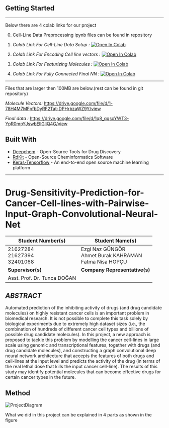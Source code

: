 ## Getting Started

---

Below there are 4 colab links for our project

0. Cell-Line Data Preprocessing ipynb files can be found in repository

1. *Colab Link For Cell-Line Data Setup :* [![Open In Colab](https://colab.research.google.com/assets/colab-badge.svg)](https://colab.research.google.com/drive/15xXZXPFaefLk2Fk8mKxuX3ULz3AALF49?usp=sharing)

2. *Colab Link For Encoding Cell line vectors :* [![Open In Colab](https://colab.research.google.com/assets/colab-badge.svg)](https://colab.research.google.com/drive/1CWxLqr4RZcas22ywEbw1MOeuG16ndEJQ?usp=sharing)

3. *Colab Link For Featurizing Molecules :* [![Open In Colab](https://colab.research.google.com/assets/colab-badge.svg)](https://colab.research.google.com/drive/1IPLdajMGi6n0P9gwTNoavcVbv4Ww1cfK?usp=sharing)

4. *Colab Link For Fully Connected Final NN :* [![Open In Colab](https://colab.research.google.com/assets/colab-badge.svg)](https://colab.research.google.com/drive/1ID_Z0yL42l2bw9TuzsKmGnD0HLpulfdh?usp=sharing)



---

Files that are larger then 100MB are below.(rest can be found in git repository)

*Molecule Vectors:* https://drive.google.com/file/d/1-78H4M7MFpfbDyRF2Tat-DPHrbzaWZ9Y/view

*Final data :* https://drive.google.com/file/d/1q8_qgsoYWT3-YpR0mpYJswbEllGliQ4G/view

## Built With

* [Deepchem](https://deepchem.readthedocs.io/en/latest/) - Open-Source Tools for Drug Discovery
* [RdKit](https://www.rdkit.org/) - Open-Source Cheminformatics Software
* [Keras-Tensorflow](https://www.tensorflow.org/) - An end-to-end open source machine learning platform
---
# Drug-Sensitivity-Prediction-for-Cancer-Cell-lines-with-Pairwise-Input-Graph-Convolutional-Neural-Net



| Student Number(s)                | Student Name(s)                                             |
|----------------------------------|-------------------------------------------------------------|
| 21627284<br>21627394<br>32401068 | Ezgi Naz GÜNGÖR<br>Ahmet Burak KAHRAMAN<br>Fatma Nisa HOPÇU |
| **Supervisor(s)**                 | **Company Representative(s)**                                   |
| Asst. Prof. Dr. Tunca DOĞAN      |       

## *ABSTRACT*

Automated prediction of the inhibiting activity of drugs (and drug candidate molecules) on highly resistant cancer cells is an important problem in biomedical research. It is not possible to complete this task solely by biological experiments due to extremely high dataset sizes (i.e., the combination of hundreds of different cancer cell types and billions of possible drug candidate molecules). In this project, a new approach is proposed to tackle this problem by modelling the cancer cell-lines in large scale using genomic and transcriptional features, together with drugs (and drug candidate molecules), and constructing a graph convolutional deep neural network architecture that accepts the features of both drugs and cell-lines at the input level and predicts the activity of the drug (in terms of the real lethal dose that kills the input cancer cell-line). The results of this study may identify potential molecules that can become effective drugs for certain cancer types in the future.

## Method

![ProjectDiagram](https://i.imgur.com/ILjKRP8.png)

What we did in this project can be explained in 4 parts as shown in the figure 

